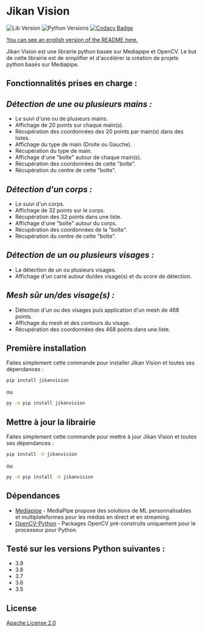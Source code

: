 # Jikan Vision

![Lib Version](https://img.shields.io/pypi/v/jikanvision.svg)
![Python Versions](https://img.shields.io/pypi/pyversions/jikanvision.svg)
[![Codacy Badge](https://app.codacy.com/project/badge/Grade/d56be9b7e37a4913881d6f154f780332)](https://www.codacy.com/gh/JikanDev/jikanvision/dashboard?utm_source=github.com&amp;utm_medium=referral&amp;utm_content=JikanDev/jikanvision&amp;utm_campaign=Badge_Grade)

[You can see an english version of the README here.](https://github.com/JikanDev/jikanvision/blob/main/README.md)

Jikan Vision est une librairie python basée sur Mediapipe et OpenCV. Le but de cette librairie est de simplifier et d'accélérer la création de projets python basés sur Mediapipe.

## Fonctionnalités prises en charge :
## _Détection de une ou plusieurs mains :_
- Le suivi d'une ou de plusieurs mains.
- Affichage de 20 points sur chaque main(s).
- Récupération des coordonnées des 20 points par main(s) dans des listes.
- Affichage du type de main (Droite ou Gauche).
- Récupération du type de main.
- Affichage d'une "boîte" autour de chaque main(s).
- Récupération des coordonnées de cette "boîte".
- Récupération du centre de cette "boîte".

## _Détection d'un corps :_
- Le suivi d'un corps.
- Affichage de 32 points sur le corps.
- Récupération des 32 points dans une liste.
- Affichage d'une "boîte" autour du corps.
- Récupération des coordonnées de la "boîte".
- Récupération du centre de cette "boîte".

## _Détection de un ou plusieurs visages :_
- La détection de un ou plusieurs visages.
- Affichage d'un carré autour du/des visage(s) et du score de détection.

## _Mesh sûr un/des visage(s) :_
- Détection d'un ou des visages puis application d'un mesh de 468 points.
- Affichage du mesh et des contours du visage.
- Récupération des coordonnées des 468 points dans une liste.

## Première installation

Faites simplement cette commande pour installer Jikan Vision et toutes ses dépendances :

```sh
pip install jikanvision
```
ou

```sh
py -m pip install jikanvision
```

## Mettre à jour la librairie

Faites simplement cette commande pour mettre à jour Jikan Vision et toutes ses dépendances :

```sh
pip install -U jikanvision
```

ou

```sh
py -m pip install -U jikanvision
```

## Dépendances

- [Mediapipe](https://pypi.org/project/mediapipe/) - MediaPipe propose des solutions de ML personnalisables et multiplateformes pour les médias en direct et en streaming.
- [OpenCV-Python](https://pypi.org/project/opencv-python/) - Packages OpenCV pré-construits uniquement pour le processeur pour Python.

## Testé sur les versions Python suivantes :

- 3.9
- 3.8
- 3.7
- 3.6
- 3.5

## License

[Apache License 2.0](https://github.com/JikanDev/jikanvision/blob/main/LICENSE)
